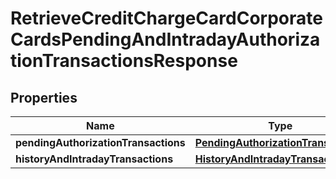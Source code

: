 # RetrieveCreditChargeCardCorporateCardsPendingAndIntradayAuthorizationTransactionsResponse

## Properties
Name | Type | Description | Notes
------------ | ------------- | ------------- | -------------
**pendingAuthorizationTransactions** | [**PendingAuthorizationTransactions**](PendingAuthorizationTransactions.md) |  |  [optional]
**historyAndIntradayTransactions** | [**HistoryAndIntradayTransactions**](HistoryAndIntradayTransactions.md) |  |  [optional]
